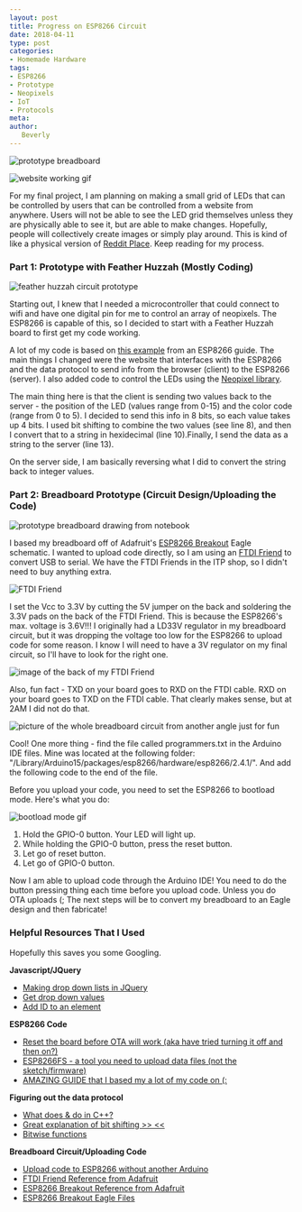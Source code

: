 ```yaml
---
layout: post
title: Progress on ESP8266 Circuit
date: 2018-04-11
type: post
categories:
- Homemade Hardware
tags:
- ESP8266
- Prototype
- Neopixels
- IoT
- Protocols
meta:
author:
   Beverly
---
```


![prototype breadboard](../assets/homemadehardware/final-full-breadboard-prototype.jpg)

![website working gif](../assets/homemadehardware/final-working-website.gif)

For my final project, I am planning on making a small grid of LEDs that can be controlled by users that can be controlled from a website from anywhere. Users will not be able to see the LED grid themselves unless they are physically able to see it, but are able to make changes. Hopefully, people will collectively create images or simply play around. This is kind of like a physical version of [Reddit Place](https://en.wikipedia.org/wiki/Place_(Reddit)). Keep reading for my process.

<!--more-->

### Part 1: Prototype with Feather Huzzah (Mostly Coding)

![feather huzzah circuit prototype](../assets/homemadehardware/final-feather-huzzah-prototype.jpg)

Starting out, I knew that I needed a microcontroller that could connect to wifi and have one digital pin for me to control an array of neopixels. The ESP8266 is capable of this, so I decided to start with a Feather Huzzah board to first get my code working.

A lot of my code is based on [this example](https://github.com/tttapa/ESP8266/tree/master/Examples/14.%20WebSocket/A-WebSocket_LED_control) from an ESP8266 guide. The main things I changed were the website that interfaces with the ESP8266 and the data protocol to send info from the browser (client) to the ESP8266 (server). I also added code to control the LEDs using the [Neopixel library](https://learn.adafruit.com/adafruit-neopixel-uberguide/arduino-library-use).

The main thing here is that the client is sending two values back to the server - the position of the LED (values range from 0-15) and the color code (range from 0 to 5). I decided to send this info in 8 bits, so each value takes up 4 bits. I used bit shifting to combine the two values (see line 8), and then I convert that to a string in hexidecimal (line 10).Finally, I send the data as a string to the server (line 13).

<script src="https://gist.github.com/bevchou/b67e6716836c504519f0597d260ce7e3.js"></script>

On the server side, I am basically reversing what I did to convert the string back to integer values.

<script src="https://gist.github.com/bevchou/c6ac6773cfb8e38885b534e0de8b0bf5.js"></script>

### Part 2: Breadboard Prototype (Circuit Design/Uploading the Code)

![prototype breadboard drawing from notebook](../assets/homemadehardware/final-circuit-diagram.jpg)

I based my breadboard off of Adafruit's [ESP8266 Breakout](https://www.adafruit.com/product/2471) Eagle schematic. I wanted to upload code directly, so I am using an [FTDI Friend](https://www.adafruit.com/product/284) to convert USB to serial. We have the FTDI Friends in the ITP shop, so I didn't need to buy anything extra.

![FTDI Friend](../assets/homemadehardware/final-FTDI-friend.jpg)

I set the Vcc to 3.3V by cutting the 5V jumper on the back and soldering the 3.3V pads on the back of the FTDI Friend. This is because the ESP8266's max. voltage is 3.6V!!! I originally had a LD33V regulator in my breadboard circuit, but it was dropping the voltage too low for the ESP8266 to upload code for some reason. I know I will need to have a 3V regulator on my final circuit, so I'll have to look for the right one.

![image of the back of my FTDI Friend](../assets/homemadehardware/final-back-of-FTDI-Friend.jpg)

Also, fun fact - TXD on your board goes to RXD on the FTDI cable. RXD on your board goes to TXD on the FTDI cable. That clearly makes sense, but at 2AM I did not do that.

![picture of the whole breadboard circuit from another angle just for fun](../assets/homemadehardware/final-closeup-breadboard.jpg)

Cool! One more thing - find the file called programmers.txt in the Arduino IDE files. Mine was located at the following folder: "/Library/Arduino15/packages/esp8266/hardware/esp8266/2.4.1/". And add the following code to the end of the file.

<script src="https://gist.github.com/bevchou/ddb2e394e1756984fbe4695c377569a2.js"></script>

Before you upload your code, you need to set the ESP8266 to bootload mode. Here's what you do:

![bootload mode gif](../assets/homemadehardware/bootload-mode-button-press.gif)

1. Hold the GPIO-0 button. Your LED will light up.
2. While holding the GPIO-0 button, press the reset button.
3. Let go of reset button.
4. Let go of GPIO-0 button.

Now I am able to upload code through the Arduino IDE! You need to do the button pressing thing each time before you upload code. Unless you do OTA uploads (; The next steps will be to convert my breadboard to an Eagle design and then fabricate!

### Helpful Resources That I Used

Hopefully this saves you some Googling.

**Javascript/JQuery**
* [Making drop down lists in JQuery](https://stackoverflow.com/questions/6601952/programmatically-create-select-list)
* [Get drop down values](https://stackoverflow.com/questions/4029281/get-drop-down-value)
* [Add ID to an element](https://stackoverflow.com/questions/2176986/jquery-add-id-instead-of-class)

**ESP8266 Code**
* [Reset the board before OTA will work (aka have tried turning it off and then on?)](https://www.esp8266.com/viewtopic.php?f=160&t=16808)
* [ESP8266FS - a tool you need to upload data files (not the sketch/firmware)](http://esp8266.github.io/Arduino/versions/2.0.0/doc/filesystem.html)
* [AMAZING GUIDE that I based my a lot of my code on (:](https://tttapa.github.io/ESP8266/Chap01%20-%20ESP8266.html)

**Figuring out the data protocol**
* [What does & do in C++?](https://stackoverflow.com/questions/11516181/what-does-bitwise-0x3ff-do)
* [Great explanation of bit shifting >> << ](https://www.interviewcake.com/concept/java/bit-shift)
* [Bitwise functions](https://www.w3schools.com/js/js_bitwise.asp)

**Breadboard Circuit/Uploading Code**
* [Upload code to ESP8266 without another Arduino](https://alselectro.wordpress.com/2016/11/07/esp8266-upload-code-from-arduino-ide-no-arduino-board-required/)
* [FTDI Friend Reference from Adafruit](https://learn.adafruit.com/ftdi-friend?view=all#programming-the-arduino-bootloader)
* [ESP8266 Breakout Reference from Adafruit](https://learn.adafruit.com/adafruit-huzzah-esp8266-breakout/using-arduino-ide)
* [ESP8266 Breakout Eagle Files](https://github.com/adafruit/Adafruit-Huzzah-ESP8266-Basic-Breakout-PCB)
